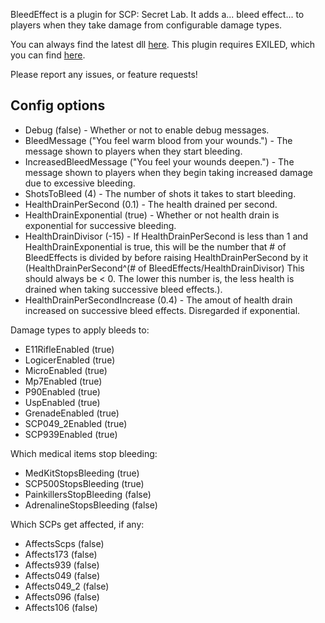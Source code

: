 BleedEffect is a plugin for SCP: Secret Lab. It adds a... bleed effect... to players when they take damage from configurable damage types.

You can always find the latest dll [here](https://github.com/steven4547466/BleedEffect/releases/latest). This plugin requires EXILED, which you can find [here](https://github.com/galaxy119/EXILED).

Please report any issues, or feature requests!

## Config options

- Debug (false) - Whether or not to enable debug messages.
- BleedMessage ("You feel warm blood from your wounds.") - The message shown to players when they start bleeding.
- IncreasedBleedMessage ("You feel your wounds deepen.") - The message shown to players when they begin taking increased damage due to excessive bleeding.
- ShotsToBleed (4) - The number of shots it takes to start bleeding.
- HealthDrainPerSecond (0.1) - The health drained per second.
- HealthDrainExponential (true) - Whether or not health drain is exponential for successive bleeding.
- HealthDrainDivisor (-15) - If HealthDrainPerSecond is less than 1 and HealthDrainExponential is true, this will be the number that # of BleedEffects is divided by before raising HealthDrainPerSecond by it (HealthDrainPerSecond^(# of BleedEffects/HealthDrainDivisor) This should always be < 0. The lower this number is, the less health is drained when taking successive bleed effects.).
- HealthDrainPerSecondIncrease (0.4) - The amout of health drain increased on successive bleed effects. Disregarded if exponential.

Damage types to apply bleeds to:
- E11RifleEnabled (true)
- LogicerEnabled (true)
- MicroEnabled (true)
- Mp7Enabled (true)
- P90Enabled (true)
- UspEnabled (true)
- GrenadeEnabled (true)
- SCP049_2Enabled (true)
- SCP939Enabled (true)

Which medical items stop bleeding:
- MedKitStopsBleeding (true)
- SCP500StopsBleeding (true)
- PainkillersStopBleeding (false)
- AdrenalineStopsBleeding (false)

Which SCPs get affected, if any:
- AffectsScps (false)
- Affects173 (false)
- Affects939 (false)
- Affects049 (false)
- Affects049_2 (false)
- Affects096 (false)
- Affects106 (false)
